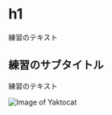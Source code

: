 # h1

練習のテキスト

## 練習のサブタイトル

練習のテキスト

![Image of Yaktocat](https://octodex.github.com/images/yaktocat.png)
